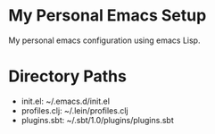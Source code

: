 # My Personal Emacs Setup
My personal emacs configuration using emacs Lisp.

# Directory Paths
- init.el: ~/.emacs.d/init.el
- profiles.clj: ~/.lein/profiles.clj
- plugins.sbt: ~/.sbt/1.0/plugins/plugins.sbt
